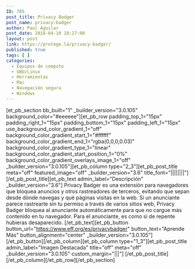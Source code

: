 ```yaml
---
ID: 705
post_title: Privacy Badger
post_name: privacy-badger
author: Paul Aguilar
post_date: 2018-04-10 18:27:00
layout: post
link: https://protege.la/privacy-badger/
published: true
tags: [ ]
categories:
  - Equipos de computo
  - GNU/Linux
  - Herramientas
  - Mac
  - Navegación segura
  - Windows
---
```

[et_pb_section bb_built="1" \_builder\_version="3.0.105" background_color="#eeeeee"][et_pb_row padding_top_1="15px" padding_right_1="15px" padding_bottom_1="15px" padding_left_1="15px" use_background_color_gradient_1="off" background_color_gradient_start_1="#ffffff" background_color_gradient_end_1="rgba(0,0,0,0.03)" background_color_gradient_type_1="linear" background_color_gradient_start_position_1="0%" background_color_gradient_overlays_image_1="off" \_builder\_version="3.0.105"][et_pb_column type="2_3"][et_pb_post_title meta="off" featured_image="off" \_builder\_version="3.6" title_font="||||||||"] [/et_pb_post_title][et_pb_text admin_label="Descripción" \_builder\_version="3.6"] Privacy Badger es una extensión para navegadores que bloquea anuncios y otros rastreadores de terceros, evitando que sepan desde dónde navegas y qué páginas visitas en la web. Si un anunciante parece rastrearte sin tu permiso a través de varios sitios web, Privacy Badger bloquea al anunciante automáticamente para que no cargue más contenido en tu navegador. Para el anunciante, es como si de repente hubieras desaparecido. [/et_pb_text][et_pb_button button_url="https://www.eff.org/es/privacybadger" button_text="Aprende Más" button_alignment="center" \_builder\_version="3.0.105"] [/et_pb_button][/et_pb_column][et_pb_column type="1_3"][et_pb_post_title admin_label="Imagen Destacada" title="off" meta="off" \_builder\_version="3.0.105" custom_margin="|||"] [/et_pb_post_title][/et_pb_column][/et_pb_row][/et_pb_section]